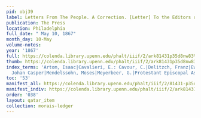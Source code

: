 ```yaml
---
pid: obj39
label: Letters From The People. A Correction. [Letter] To the Editors of The Press.
publication: The Press
location: Philadelphia
full_date: " May 10, 1867"
month_day: 10-May
volume-notes:
year: '1867'
full: https://colenda.library.upenn.edu/phalt/iiif/2/ark81431p35d8nw83%2FSHA256E-s8502758--fe721cd145bf356071aa3fae019b2117c6aa91808fd59cad0c750230e2714dcb.jpeg/full/3500,/0/default.jpg
thumb: https://colenda.library.upenn.edu/phalt/iiif/2/ark81431p35d8nw83%2FSHA256E-s8502758--fe721cd145bf356071aa3fae019b2117c6aa91808fd59cad0c750230e2714dcb.jpeg/full/!200,200/0/default.jpg
index_terms: 'Artom, Isaac|Cavalieri, E.: Cavour, C.|Delitzch, Franz|Ewald, H.|Hallevi|Lavater,
  Johan Casper|Mendelssohn, Moses|Meyerbeer, G.|Protestant Episcopal Association'
toc: '53'
manifest_all: https://colenda.library.upenn.edu/phalt/iiif/2/81431-p35d8nw83/manifest
manifest_indiv: https://colenda.library.upenn.edu/phalt/iiif/2/ark81431p35d8nw83%2FSHA256E-s8502758--fe721cd145bf356071aa3fae019b2117c6aa91808fd59cad0c750230e2714dcb.jpeg
order: '038'
layout: qatar_item
collection: morais-ledger
---
```

